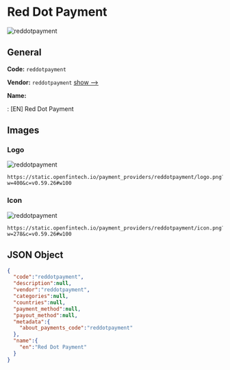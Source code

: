 
# Red Dot Payment 
![reddotpayment](https://static.openfintech.io/payment_providers/reddotpayment/logo.png?w=400&c=v0.59.26#w100)  

## General 
 
**Code:** `reddotpayment` 
 
**Vendor:** `reddotpayment` [show -->](/vendors/reddotpayment/) 
 
**Name:** 
 
:	[EN] Red Dot Payment 
 

## Images 

### Logo 
 
![reddotpayment](https://static.openfintech.io/payment_providers/reddotpayment/logo.png?w=400&c=v0.59.26#w100)  

```
https://static.openfintech.io/payment_providers/reddotpayment/logo.png?w=400&c=v0.59.26#w100
```  

### Icon 
 
![reddotpayment](https://static.openfintech.io/payment_providers/reddotpayment/icon.png?w=278&c=v0.59.26#w100)  

```
https://static.openfintech.io/payment_providers/reddotpayment/icon.png?w=278&c=v0.59.26#w100
```  

## JSON Object 

```json
{
  "code":"reddotpayment",
  "description":null,
  "vendor":"reddotpayment",
  "categories":null,
  "countries":null,
  "payment_method":null,
  "payout_method":null,
  "metadata":{
    "about_payments_code":"reddotpayment"
  },
  "name":{
    "en":"Red Dot Payment"
  }
}
```  
